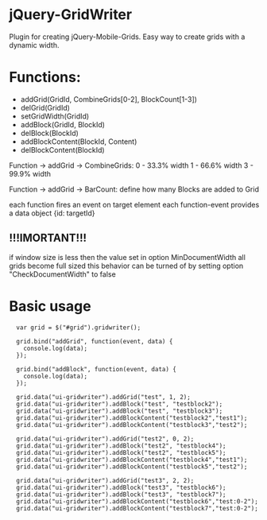 jQuery-GridWriter
=================

Plugin for creating jQuery-Mobile-Grids.
Easy way to create grids with a dynamic width.

Functions:
==========
- addGrid(GridId, CombineGrids[0-2], BlockCount[1-3])
- delGrid(GridId)
- setGridWidth(GridId)
- addBlock(GridId, BlockId) 
- delBlock(BlockId)
- addBlockContent(BlockId, Content)
- delBlockContent(BlockId)
 
 Function -> addGrid -> CombineGrids:
 0 - 33.3% width
 1 - 66.6% width
 3 - 99.9% width

 Function -> addGrid -> BarCount:
 define how many Blocks are added to Grid 
 
 each function fires an event on target element
 each function-event provides a data object {id: targetId}
 
  !!!IMORTANT!!!
  --------------
  if window size is less then the value set in option MinDocumentWidth all grids become full sized
  this behavior can be turned of by setting option "CheckDocumentWidth" to false

Basic usage
===========


	  var grid = $("#grid").gridwriter();	

	  grid.bind("addGrid", function(event, data) {
		console.log(data);
	  });
	 
	  grid.bind("addBlock", function(event, data) {
		console.log(data);
	  });
	  
	  grid.data("ui-gridwriter").addGrid("test", 1, 2);
	  grid.data("ui-gridwriter").addBlock("test", "testblock2");
	  grid.data("ui-gridwriter").addBlock("test", "testblock3");
	  grid.data("ui-gridwriter").addBlockContent("testblock2","test1");
	  grid.data("ui-gridwriter").addBlockContent("testblock3","test2");
	
	  grid.data("ui-gridwriter").addGrid("test2", 0, 2);
	  grid.data("ui-gridwriter").addBlock("test2", "testblock4");
	  grid.data("ui-gridwriter").addBlock("test2", "testblock5");
	  grid.data("ui-gridwriter").addBlockContent("testblock4","test1");
	  grid.data("ui-gridwriter").addBlockContent("testblock5","test2");
	  
	  grid.data("ui-gridwriter").addGrid("test3", 2, 2);
	  grid.data("ui-gridwriter").addBlock("test3", "testblock6");
	  grid.data("ui-gridwriter").addBlock("test3", "testblock7");
	  grid.data("ui-gridwriter").addBlockContent("testblock6","test:0-2");
	  grid.data("ui-gridwriter").addBlockContent("testblock7","test:0-2");
